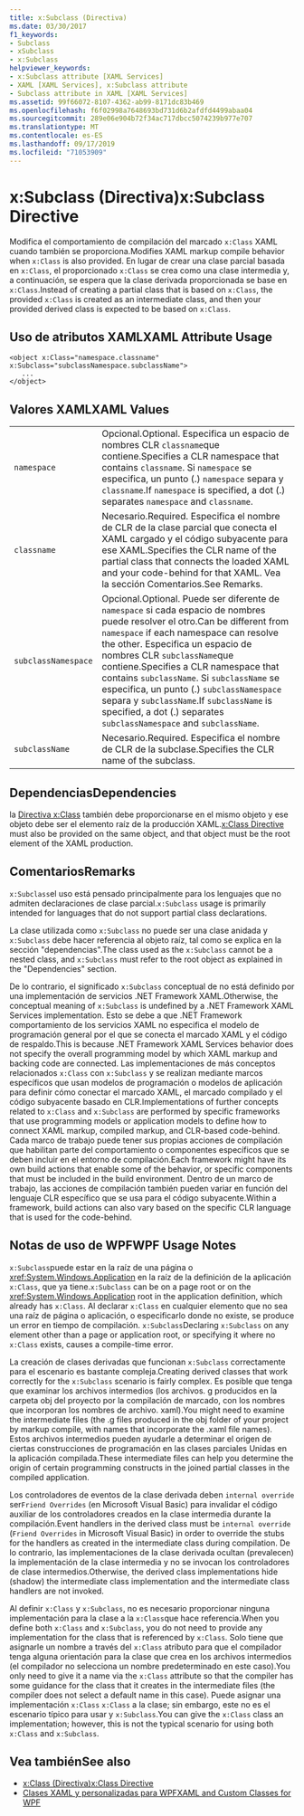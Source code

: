 ```yaml
---
title: x:Subclass (Directiva)
ms.date: 03/30/2017
f1_keywords:
- Subclass
- xSubclass
- x:Subclass
helpviewer_keywords:
- x:Subclass attribute [XAML Services]
- XAML [XAML Services], x:Subclass attribute
- Subclass attribute in XAML [XAML Services]
ms.assetid: 99f66072-8107-4362-ab99-8171dc83b469
ms.openlocfilehash: f6f02998a7648693bd731d6b2afdfd4499abaa04
ms.sourcegitcommit: 289e06e904b72f34ac717dbcc5074239b977e707
ms.translationtype: MT
ms.contentlocale: es-ES
ms.lasthandoff: 09/17/2019
ms.locfileid: "71053909"
---
```

# <a name="xsubclass-directive"></a><span data-ttu-id="caeab-102">x:Subclass (Directiva)</span><span class="sxs-lookup"><span data-stu-id="caeab-102">x:Subclass Directive</span></span>
<span data-ttu-id="caeab-103">Modifica el comportamiento de compilación del marcado `x:Class` XAML cuando también se proporciona.</span><span class="sxs-lookup"><span data-stu-id="caeab-103">Modifies XAML markup compile behavior when `x:Class` is also provided.</span></span> <span data-ttu-id="caeab-104">En lugar de crear una clase parcial basada en `x:Class`, el proporcionado `x:Class` se crea como una clase intermedia y, a continuación, se espera que la clase derivada proporcionada se base en `x:Class`.</span><span class="sxs-lookup"><span data-stu-id="caeab-104">Instead of creating a partial class that is based on `x:Class`, the provided `x:Class` is created as an intermediate class, and then your provided derived class is expected to be based on `x:Class`.</span></span>  
  
## <a name="xaml-attribute-usage"></a><span data-ttu-id="caeab-105">Uso de atributos XAML</span><span class="sxs-lookup"><span data-stu-id="caeab-105">XAML Attribute Usage</span></span>  
  
```xaml  
<object x:Class="namespace.classname" x:Subclass="subclassNamespace.subclassName">  
   ...  
</object>  
```  
  
## <a name="xaml-values"></a><span data-ttu-id="caeab-106">Valores XAML</span><span class="sxs-lookup"><span data-stu-id="caeab-106">XAML Values</span></span>  
  
|||  
|-|-|  
|`namespace`|<span data-ttu-id="caeab-107">Opcional.</span><span class="sxs-lookup"><span data-stu-id="caeab-107">Optional.</span></span> <span data-ttu-id="caeab-108">Especifica un espacio de nombres CLR `classname`que contiene.</span><span class="sxs-lookup"><span data-stu-id="caeab-108">Specifies a CLR namespace that contains `classname`.</span></span> <span data-ttu-id="caeab-109">Si `namespace` se especifica, un punto (.) `namespace` separa y `classname`.</span><span class="sxs-lookup"><span data-stu-id="caeab-109">If `namespace` is specified, a dot (.) separates `namespace` and `classname`.</span></span>|  
|`classname`|<span data-ttu-id="caeab-110">Necesario.</span><span class="sxs-lookup"><span data-stu-id="caeab-110">Required.</span></span> <span data-ttu-id="caeab-111">Especifica el nombre de CLR de la clase parcial que conecta el XAML cargado y el código subyacente para ese XAML.</span><span class="sxs-lookup"><span data-stu-id="caeab-111">Specifies the CLR name of the partial class that connects the loaded XAML and your code-behind for that XAML.</span></span> <span data-ttu-id="caeab-112">Vea la sección Comentarios.</span><span class="sxs-lookup"><span data-stu-id="caeab-112">See Remarks.</span></span>|  
|`subclassNamespace`|<span data-ttu-id="caeab-113">Opcional.</span><span class="sxs-lookup"><span data-stu-id="caeab-113">Optional.</span></span> <span data-ttu-id="caeab-114">Puede ser diferente de `namespace` si cada espacio de nombres puede resolver el otro.</span><span class="sxs-lookup"><span data-stu-id="caeab-114">Can be different from `namespace` if each namespace can resolve the other.</span></span> <span data-ttu-id="caeab-115">Especifica un espacio de nombres CLR `subclassName`que contiene.</span><span class="sxs-lookup"><span data-stu-id="caeab-115">Specifies a CLR namespace that contains `subclassName`.</span></span> <span data-ttu-id="caeab-116">Si `subclassName` se especifica, un punto (.) `subclassNamespace` separa y `subclassName`.</span><span class="sxs-lookup"><span data-stu-id="caeab-116">If `subclassName` is specified, a dot (.) separates `subclassNamespace` and `subclassName`.</span></span>|  
|`subclassName`|<span data-ttu-id="caeab-117">Necesario.</span><span class="sxs-lookup"><span data-stu-id="caeab-117">Required.</span></span> <span data-ttu-id="caeab-118">Especifica el nombre de CLR de la subclase.</span><span class="sxs-lookup"><span data-stu-id="caeab-118">Specifies the CLR name of the subclass.</span></span>|  
  
## <a name="dependencies"></a><span data-ttu-id="caeab-119">Dependencias</span><span class="sxs-lookup"><span data-stu-id="caeab-119">Dependencies</span></span>  
 <span data-ttu-id="caeab-120">la [Directiva x:Class](x-class-directive.md) también debe proporcionarse en el mismo objeto y ese objeto debe ser el elemento raíz de la producción XAML.</span><span class="sxs-lookup"><span data-stu-id="caeab-120">[x:Class Directive](x-class-directive.md) must also be provided on the same object, and that object must be the root element of the XAML production.</span></span>  
  
## <a name="remarks"></a><span data-ttu-id="caeab-121">Comentarios</span><span class="sxs-lookup"><span data-stu-id="caeab-121">Remarks</span></span>  
 <span data-ttu-id="caeab-122">`x:Subclass`el uso está pensado principalmente para los lenguajes que no admiten declaraciones de clase parcial.</span><span class="sxs-lookup"><span data-stu-id="caeab-122">`x:Subclass` usage is primarily intended for languages that do not support partial class declarations.</span></span>  
  
 <span data-ttu-id="caeab-123">La clase utilizada como `x:Subclass` no puede ser una clase anidada y `x:Subclass` debe hacer referencia al objeto raíz, tal como se explica en la sección "dependencias".</span><span class="sxs-lookup"><span data-stu-id="caeab-123">The class used as the `x:Subclass` cannot be a nested class, and `x:Subclass` must refer to the root object as explained in the "Dependencies" section.</span></span>  
  
 <span data-ttu-id="caeab-124">De lo contrario, el significado `x:Subclass` conceptual de no está definido por una implementación de servicios .NET Framework XAML.</span><span class="sxs-lookup"><span data-stu-id="caeab-124">Otherwise, the conceptual meaning of `x:Subclass` is undefined by a .NET Framework XAML Services implementation.</span></span> <span data-ttu-id="caeab-125">Esto se debe a que .NET Framework comportamiento de los servicios XAML no especifica el modelo de programación general por el que se conecta el marcado XAML y el código de respaldo.</span><span class="sxs-lookup"><span data-stu-id="caeab-125">This is because .NET Framework XAML Services behavior does not specify the overall programming model by which XAML markup and backing code are connected.</span></span> <span data-ttu-id="caeab-126">Las implementaciones de más conceptos relacionados `x:Class` con `x:Subclass` y se realizan mediante marcos específicos que usan modelos de programación o modelos de aplicación para definir cómo conectar el marcado XAML, el marcado compilado y el código subyacente basado en CLR.</span><span class="sxs-lookup"><span data-stu-id="caeab-126">Implementations of further concepts related to `x:Class` and `x:Subclass` are performed by specific frameworks that use programming models or application models to define how to connect XAML markup, compiled markup, and CLR-based code-behind.</span></span> <span data-ttu-id="caeab-127">Cada marco de trabajo puede tener sus propias acciones de compilación que habilitan parte del comportamiento o componentes específicos que se deben incluir en el entorno de compilación.</span><span class="sxs-lookup"><span data-stu-id="caeab-127">Each framework might have its own build actions that enable some of the behavior, or specific components that must be included in the build environment.</span></span> <span data-ttu-id="caeab-128">Dentro de un marco de trabajo, las acciones de compilación también pueden variar en función del lenguaje CLR específico que se usa para el código subyacente.</span><span class="sxs-lookup"><span data-stu-id="caeab-128">Within a framework, build actions can also vary based on the specific CLR language that is used for the code-behind.</span></span>  
  
## <a name="wpf-usage-notes"></a><span data-ttu-id="caeab-129">Notas de uso de WPF</span><span class="sxs-lookup"><span data-stu-id="caeab-129">WPF Usage Notes</span></span>  
 <span data-ttu-id="caeab-130">`x:Subclass`puede estar en la raíz de una página o <xref:System.Windows.Application> en la raíz de la definición de la aplicación `x:Class`, que ya tiene.</span><span class="sxs-lookup"><span data-stu-id="caeab-130">`x:Subclass` can be on a page root or on the <xref:System.Windows.Application> root in the application definition, which already has `x:Class`.</span></span> <span data-ttu-id="caeab-131">Al declarar `x:Class` en cualquier elemento que no sea una raíz de página o aplicación, o especificarlo donde no existe, se produce un error en tiempo de compilación. `x:Subclass`</span><span class="sxs-lookup"><span data-stu-id="caeab-131">Declaring `x:Subclass` on any element other than a page or application root, or specifying it where no `x:Class` exists, causes a compile-time error.</span></span>  
  
 <span data-ttu-id="caeab-132">La creación de clases derivadas que funcionan `x:Subclass` correctamente para el escenario es bastante compleja.</span><span class="sxs-lookup"><span data-stu-id="caeab-132">Creating derived classes that work correctly for the `x:Subclass` scenario is fairly complex.</span></span> <span data-ttu-id="caeab-133">Es posible que tenga que examinar los archivos intermedios (los archivos. g producidos en la carpeta obj del proyecto por la compilación de marcado, con los nombres que incorporan los nombres de archivo. xaml).</span><span class="sxs-lookup"><span data-stu-id="caeab-133">You might need to examine the intermediate files (the .g files produced in the obj folder of your project by markup compile, with names that incorporate the .xaml file names).</span></span> <span data-ttu-id="caeab-134">Estos archivos intermedios pueden ayudarle a determinar el origen de ciertas construcciones de programación en las clases parciales Unidas en la aplicación compilada.</span><span class="sxs-lookup"><span data-stu-id="caeab-134">These intermediate files can help you determine the origin of certain programming constructs in the joined partial classes in the compiled application.</span></span>  
  
 <span data-ttu-id="caeab-135">Los controladores de eventos de la clase derivada deben `internal override` ser`Friend Overrides` (en Microsoft Visual Basic) para invalidar el código auxiliar de los controladores creados en la clase intermedia durante la compilación.</span><span class="sxs-lookup"><span data-stu-id="caeab-135">Event handlers in the derived class must be `internal override` (`Friend Overrides` in Microsoft Visual Basic) in order to override the stubs for the handlers as created in the intermediate class during compilation.</span></span> <span data-ttu-id="caeab-136">De lo contrario, las implementaciones de la clase derivada ocultan (prevalecen) la implementación de la clase intermedia y no se invocan los controladores de clase intermedios.</span><span class="sxs-lookup"><span data-stu-id="caeab-136">Otherwise, the derived class implementations hide (shadow) the intermediate class implementation and the intermediate class handlers are not invoked.</span></span>  
  
 <span data-ttu-id="caeab-137">Al definir `x:Class` y `x:Subclass`, no es necesario proporcionar ninguna implementación para la clase a la `x:Class`que hace referencia.</span><span class="sxs-lookup"><span data-stu-id="caeab-137">When you define both `x:Class` and `x:Subclass`, you do not need to provide any implementation for the class that is referenced by `x:Class`.</span></span> <span data-ttu-id="caeab-138">Solo tiene que asignarle un nombre a través del `x:Class` atributo para que el compilador tenga alguna orientación para la clase que crea en los archivos intermedios (el compilador no selecciona un nombre predeterminado en este caso).</span><span class="sxs-lookup"><span data-stu-id="caeab-138">You only need to give it a name via the `x:Class` attribute so that the compiler has some guidance for the class that it creates in the intermediate files (the compiler does not select a default name in this case).</span></span> <span data-ttu-id="caeab-139">Puede asignar una implementación `x:Class` `x:Class` a la clase; sin embargo, este no es el escenario típico para usar y `x:Subclass`.</span><span class="sxs-lookup"><span data-stu-id="caeab-139">You can give the `x:Class` class an implementation; however, this is not the typical scenario for using both `x:Class` and `x:Subclass`.</span></span>  
  
## <a name="see-also"></a><span data-ttu-id="caeab-140">Vea también</span><span class="sxs-lookup"><span data-stu-id="caeab-140">See also</span></span>

- [<span data-ttu-id="caeab-141">x:Class (Directiva)</span><span class="sxs-lookup"><span data-stu-id="caeab-141">x:Class Directive</span></span>](x-class-directive.md)
- [<span data-ttu-id="caeab-142">Clases XAML y personalizadas para WPF</span><span class="sxs-lookup"><span data-stu-id="caeab-142">XAML and Custom Classes for WPF</span></span>](../wpf/advanced/xaml-and-custom-classes-for-wpf.md)
